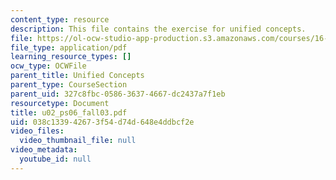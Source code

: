 ```yaml
---
content_type: resource
description: This file contains the exercise for unified concepts.
file: https://ol-ocw-studio-app-production.s3.amazonaws.com/courses/16-01-unified-engineering-i-ii-iii-iv-fall-2005-spring-2006/038c133942673f54d74d648e4ddbcf2e_u02_ps06_fall03.pdf
file_type: application/pdf
learning_resource_types: []
ocw_type: OCWFile
parent_title: Unified Concepts
parent_type: CourseSection
parent_uid: 327c8fbc-0586-3637-4667-dc2437a7f1eb
resourcetype: Document
title: u02_ps06_fall03.pdf
uid: 038c1339-4267-3f54-d74d-648e4ddbcf2e
video_files:
  video_thumbnail_file: null
video_metadata:
  youtube_id: null
---
```

